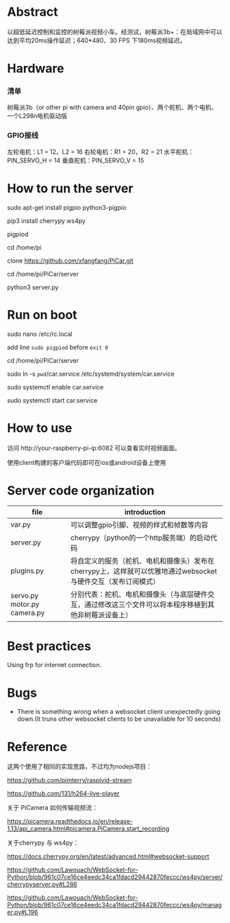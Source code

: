 
# Abstract

以超低延迟控制和监控的树莓派视频小车。经测试，树莓派3b+：在局域网中可以达到平均20ms操作延迟；640*480、30 FPS 下180ms视频延迟。



# Hardware

### 清单

树莓派3b（or other pi with camera and 40pin gpio）、两个舵机、两个电机、一个L298n电机驱动版

### GPIO接线

左轮电机：L1 = 12，L2 = 16
右轮电机：R1 = 20，R2 = 21
水平舵机：PIN_SERVO_H = 14
垂直舵机：PIN_SERVO_V = 15

# How to run the server

sudo apt-get install pigpio python3-pigpio

pip3 install cherrypy ws4py


pigpiod


cd /home/pi

clone https://github.com/xfangfang/PiCar.git

cd /home/pi/PiCar/server

python3 server.py



# Run on boot

sudo nano /etc/rc.local

add line `sudo pigpiod` before `exit 0`


cd /home/pi/PiCar/server

sudo ln -s `pwd`/car.service /etc/systemd/system/car.service

sudo systemctl enable car.service

sudo systemctl start car.service

# How to use

访问 http://your-raspberry-pi-ip:6082 可以查看实时视频画面。

使用client构建的客户端代码即可在ios或android设备上使用


# Server code organization

| file                              | introduction                                                 |
| --------------------------------- | ------------------------------------------------------------ |
| var.py                            | 可以调整gpio引脚、视频的样式和帧数等内容                     |
| server.py                         | cherrypy（python的一个http服务端）的启动代码                 |
| plugins.py                        | 将自定义的服务（舵机、电机和摄像头）发布在cherrypy上，这样就可以优雅地通过websocket与硬件交互（发布订阅模式） |
| servo.py    motor.py    camera.py | 分别代表：舵机、电机和摄像头（与底层硬件交互，通过修改这三个文件可以将本程序移植到其他非树莓派设备上） |



# Best practices

Using frp for internet connection.


# Bugs

- There is something wrong when a websocket client unexpectedly going down.(It truns other websocket clients to be unavailable for 10 seconds)



# Reference
这两个使用了相同的实现思路，不过均为nodejs项目：

https://github.com/pimterry/raspivid-stream

https://github.com/131/h264-live-player

关于 PiCamera 如何传输视频流：

https://picamera.readthedocs.io/en/release-1.13/api_camera.html#picamera.PiCamera.start_recording

关于cherrypy 与 ws4py：

https://docs.cherrypy.org/en/latest/advanced.html#websocket-support

https://github.com/Lawouach/WebSocket-for-Python/blob/961c07ce16ce4eedc34ca1fdacd29442870feccc/ws4py/server/cherrypyserver.py#L286

https://github.com/Lawouach/WebSocket-for-Python/blob/961c07ce16ce4eedc34ca1fdacd29442870feccc/ws4py/manager.py#L196
